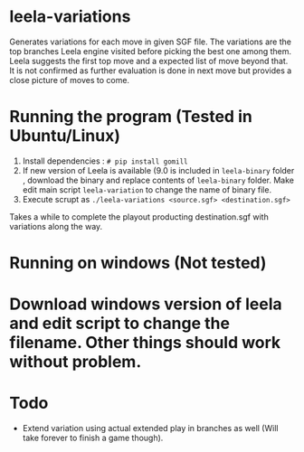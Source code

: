# leela-variations

Generates variations for each move in given SGF file. The variations are the top branches
Leela engine visited before picking the best one among them. Leela suggests the first top
move and a expected list of move beyond that. It is not confirmed as further evaluation is
done in next move but provides a close picture of moves to come.

# Running the program (Tested in Ubuntu/Linux)
1. Install dependencies : `# pip install gomill`
2. If new version of Leela is available (9.0 is included in `leela-binary` folder , download the binary and replace contents of `leela-binary` folder. Make edit main script `leela-variation` to change the name of binary file.
3. Execute scrupt as `./leela-variations <source.sgf> <destination.sgf>`

Takes a while to complete the playout producting destination.sgf with variations along the way.

# Running on windows (Not tested)
# Download windows version of leela and edit script to change the filename. Other things should work without problem.

# Todo
- Extend variation using actual extended play in branches as well (Will take forever to finish a game though).
